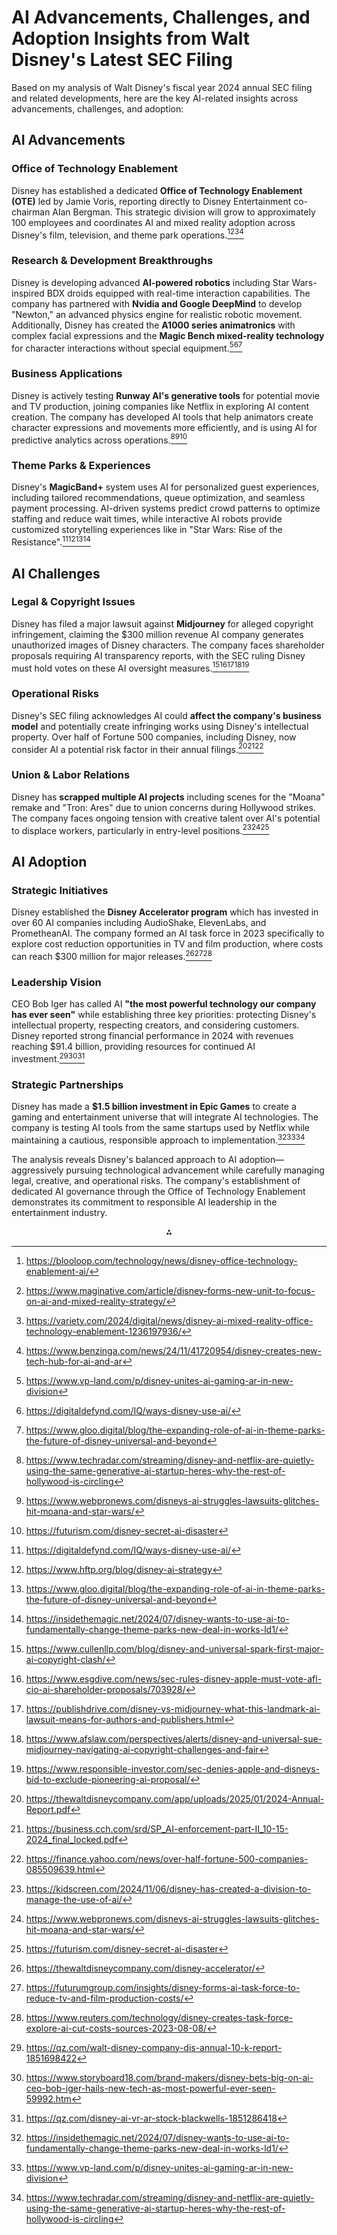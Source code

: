 # AI Advancements, Challenges, and Adoption Insights from Walt Disney's Latest SEC Filing

Based on my analysis of Walt Disney's fiscal year 2024 annual SEC filing and related developments, here are the key AI-related insights across advancements, challenges, and adoption:

## **AI Advancements**

### Office of Technology Enablement

Disney has established a dedicated **Office of Technology Enablement (OTE)** led by Jamie Voris, reporting directly to Disney Entertainment co-chairman Alan Bergman. This strategic division will grow to approximately 100 employees and coordinates AI and mixed reality adoption across Disney's film, television, and theme park operations.[^1][^2][^3][^4]

### Research \& Development Breakthroughs

Disney is developing advanced **AI-powered robotics** including Star Wars-inspired BDX droids equipped with real-time interaction capabilities. The company has partnered with **Nvidia and Google DeepMind** to develop "Newton," an advanced physics engine for realistic robotic movement. Additionally, Disney has created the **A1000 series animatronics** with complex facial expressions and the **Magic Bench mixed-reality technology** for character interactions without special equipment.[^5][^6][^7]

### Business Applications

Disney is actively testing **Runway AI's generative tools** for potential movie and TV production, joining companies like Netflix in exploring AI content creation. The company has developed AI tools that help animators create character expressions and movements more efficiently, and is using AI for predictive analytics across operations.[^8][^9][^10]

### Theme Parks \& Experiences

Disney's **MagicBand+** system uses AI for personalized guest experiences, including tailored recommendations, queue optimization, and seamless payment processing. AI-driven systems predict crowd patterns to optimize staffing and reduce wait times, while interactive AI robots provide customized storytelling experiences like in "Star Wars: Rise of the Resistance".[^6][^11][^7][^12]

## **AI Challenges**

### Legal \& Copyright Issues

Disney has filed a major lawsuit against **Midjourney** for alleged copyright infringement, claiming the \$300 million revenue AI company generates unauthorized images of Disney characters. The company faces shareholder proposals requiring AI transparency reports, with the SEC ruling Disney must hold votes on these AI oversight measures.[^13][^14][^15][^16][^17]

### Operational Risks

Disney's SEC filing acknowledges AI could **affect the company's business model** and potentially create infringing works using Disney's intellectual property. Over half of Fortune 500 companies, including Disney, now consider AI a potential risk factor in their annual filings.[^18][^19][^20]

### Union \& Labor Relations

Disney has **scrapped multiple AI projects** including scenes for the "Moana" remake and "Tron: Ares" due to union concerns during Hollywood strikes. The company faces ongoing tension with creative talent over AI's potential to displace workers, particularly in entry-level positions.[^21][^9][^10]

## **AI Adoption**

### Strategic Initiatives

Disney established the **Disney Accelerator program** which has invested in over 60 AI companies including AudioShake, ElevenLabs, and PrometheanAI. The company formed an AI task force in 2023 specifically to explore cost reduction opportunities in TV and film production, where costs can reach \$300 million for major releases.[^22][^23][^24]

### Leadership Vision

CEO Bob Iger has called AI **"the most powerful technology our company has ever seen"** while establishing three key priorities: protecting Disney's intellectual property, respecting creators, and considering customers. Disney reported strong financial performance in 2024 with revenues reaching \$91.4 billion, providing resources for continued AI investment.[^25][^26][^27]

### Strategic Partnerships

Disney has made a **\$1.5 billion investment in Epic Games** to create a gaming and entertainment universe that will integrate AI technologies. The company is testing AI tools from the same startups used by Netflix while maintaining a cautious, responsible approach to implementation.[^12][^5][^8]

The analysis reveals Disney's balanced approach to AI adoption—aggressively pursuing technological advancement while carefully managing legal, creative, and operational risks. The company's establishment of dedicated AI governance through the Office of Technology Enablement demonstrates its commitment to responsible AI leadership in the entertainment industry.

<div style="text-align: center">⁂</div>

[^1]: https://blooloop.com/technology/news/disney-office-technology-enablement-ai/

[^2]: https://www.maginative.com/article/disney-forms-new-unit-to-focus-on-ai-and-mixed-reality-strategy/

[^3]: https://variety.com/2024/digital/news/disney-ai-mixed-reality-office-technology-enablement-1236197936/

[^4]: https://www.benzinga.com/news/24/11/41720954/disney-creates-new-tech-hub-for-ai-and-ar

[^5]: https://www.vp-land.com/p/disney-unites-ai-gaming-ar-in-new-division

[^6]: https://digitaldefynd.com/IQ/ways-disney-use-ai/

[^7]: https://www.gloo.digital/blog/the-expanding-role-of-ai-in-theme-parks-the-future-of-disney-universal-and-beyond

[^8]: https://www.techradar.com/streaming/disney-and-netflix-are-quietly-using-the-same-generative-ai-startup-heres-why-the-rest-of-hollywood-is-circling

[^9]: https://www.webpronews.com/disneys-ai-struggles-lawsuits-glitches-hit-moana-and-star-wars/

[^10]: https://futurism.com/disney-secret-ai-disaster

[^11]: https://www.hftp.org/blog/disney-ai-strategy

[^12]: https://insidethemagic.net/2024/07/disney-wants-to-use-ai-to-fundamentally-change-theme-parks-new-deal-in-works-ld1/

[^13]: https://www.cullenllp.com/blog/disney-and-universal-spark-first-major-ai-copyright-clash/

[^14]: https://www.esgdive.com/news/sec-rules-disney-apple-must-vote-afl-cio-ai-shareholder-proposals/703928/

[^15]: https://publishdrive.com/disney-vs-midjourney-what-this-landmark-ai-lawsuit-means-for-authors-and-publishers.html

[^16]: https://www.afslaw.com/perspectives/alerts/disney-and-universal-sue-midjourney-navigating-ai-copyright-challenges-and-fair

[^17]: https://www.responsible-investor.com/sec-denies-apple-and-disneys-bid-to-exclude-pioneering-ai-proposal/

[^18]: https://thewaltdisneycompany.com/app/uploads/2025/01/2024-Annual-Report.pdf

[^19]: https://business.cch.com/srd/SP_AI-enforcement-part-II_10-15-2024_final_locked.pdf

[^20]: https://finance.yahoo.com/news/over-half-fortune-500-companies-085509639.html

[^21]: https://kidscreen.com/2024/11/06/disney-has-created-a-division-to-manage-the-use-of-ai/

[^22]: https://thewaltdisneycompany.com/disney-accelerator/

[^23]: https://futurumgroup.com/insights/disney-forms-ai-task-force-to-reduce-tv-and-film-production-costs/

[^24]: https://www.reuters.com/technology/disney-creates-task-force-explore-ai-cut-costs-sources-2023-08-08/

[^25]: https://qz.com/walt-disney-company-dis-annual-10-k-report-1851698422

[^26]: https://www.storyboard18.com/brand-makers/disney-bets-big-on-ai-ceo-bob-iger-hails-new-tech-as-most-powerful-ever-seen-59992.htm

[^27]: https://qz.com/disney-ai-vr-ar-stock-blackwells-1851286418

[^28]: https://www.sec.gov/enforcement-litigation/administrative-proceedings/34-50882

[^29]: https://www.sec.gov/Archives/edgar/data/1744489/000174448925000067/dis-20241228.htm

[^30]: https://evoca.tv/disney-plus-users-statistics/

[^31]: https://www.sec.gov/Archives/edgar/data/1744489/000174448923000216/dis-20230930.htm

[^32]: https://www.sec.gov/Archives/edgar/data/1744489/000174448924000152/dis-20240330.htm

[^33]: https://www.annualreports.com/Company/walt-disney-co

[^34]: https://www.sec.gov/Archives/edgar/data/1744489/000174448921000220/dis-20211002.htm

[^35]: https://www.marketbeat.com/stocks/NYSE/DIS/sec-filings/

[^36]: https://www.sec.gov/Archives/edgar/data/1744489/000174448924000276/dis-20240928.htm

[^37]: https://thewaltdisneycompany.com/investor-relations/

[^38]: https://www.nasdaq.com/market-activity/stocks/dis/sec-filings

[^39]: https://www.marketwatch.com/investing/stock/dis/financials/secfilings

[^40]: https://capedge.com/company/1744489/the-walt-disney-company/filings

[^41]: https://www.sec.gov/Archives/edgar/data/1744489/000174448924000276/0001744489-24-000276-index.htm

[^42]: https://aii.et/disney-unveils-ai-and-ar-unit-to-revolutionize-entertainment/

[^43]: https://www.degonline.org/disney-establishes-group-to-oversee-ai-mixed-reality-adoption-in-responsible-way-across-the-company-variety/

[^44]: https://technologymagazine.com/articles/how-disneys-use-of-ai-ar-impacts-the-entertainment-sector

[^45]: https://the-medium.co/p/deciphering-disneys-ai-double-standard

[^46]: https://thewaltdisneycompany.com/tech-data-showcase-disney-advertising/

[^47]: https://www.reddit.com/r/aiwars/comments/1gbhvot/disney_poised_to_announce_major_ai_initiative/

[^48]: https://deadline.com/2024/11/disney-ai-department-1236164900/

[^49]: https://boardwalktimes.net/report-walt-disney-imagineering-expanding-ai-research-efforts-33461e43f02e

[^50]: https://www.reddit.com/r/disneyprincess/comments/1gbij9z/disney_is_going_to_introduce_a_new_ai_initiative/

[^51]: https://www.sec.gov/files/corpfin/no-action/14a-8/aflciodisney010324-14a8.pdf

[^52]: https://frostbrowntodd.com/midjourney-faces-disney-lawsuit-just-as-court-backs-fair-use-in-ai-training/

[^53]: https://afrotech.com/disney-and-nbcuniversal-copyright-lawsuit-ai-firm

[^54]: https://www.forbes.com/sites/neilsahota/2024/04/30/the-magic-of-tomorrow-how-ai-is-transforming-amusement-parks/

[^55]: https://itsartlaw.org/art-law/framing-the-future-disney-and-universal-challenge-midjourney-over-ai-generated-imagery/

[^56]: https://www.reuters.com/technology/us-regulator-denies-apple-disney-bids-skip-votes-ai-2024-01-04/

[^57]: https://www.youtube.com/watch?v=mtVRdAA_pm4

[^58]: https://www.musicbusinessworldwide.com/riaa-applauds-critical-stand-made-by-disney-and-nbcuniversal-in-copyright-lawsuit-against-ai-image-generator-midjourney/

[^59]: https://corpgov.law.harvard.edu/2024/09/29/unveiling-key-trends-in-ai-shareholder-proposals/

[^60]: https://www.investing.com/news/transcripts/earnings-call-transcript-disney-q2-2025-earnings-beat-expectations-93CH-4028709

[^61]: https://thewaltdisneycompany.com/the-walt-disney-company-reports-third-quarter-and-nine-months-earnings-for-fiscal-2025/

[^62]: https://www.rev.com/transcripts/walt-disney-co-q1-2024-earnings-conference-call-transcript

[^63]: https://getcoai.com/news/disney-forms-team-to-guide-ai-and-mixed-reality-adoption/

[^64]: https://thewaltdisneycompany.com/app/uploads/2024/11/q4-fy24-earnings-transcript.pdf

[^65]: https://www.ainvest.com/news/disney-s-new-office-of-technology-enablement-sets-sights-on-ai-and-mixed-reality-integration-241110100af3d5c0ecf50562/

[^66]: https://www.stockinsights.ai/us/DIS/earnings-transcript/fy24-q3-ab34

[^67]: https://finance.yahoo.com/news/walt-disney-third-quarter-2025-130546861.html

[^68]: https://www.youtube.com/watch?v=sucECTFydIs

[^69]: https://www.disneycareers.com/en/job/burbank/senior-software-engineer-unreal/391/81554456480

[^70]: https://www.youtube.com/watch?v=29_4lPVibJQ

[^71]: https://www.barrons.com/articles/walt-disney-ai-mediocrity-activist-82a74593

[^72]: https://ppl-ai-code-interpreter-files.s3.amazonaws.com/web/direct-files/3fd96b876b8413a036803af831860392/b45c8b30-106a-4b5d-a615-f8ce6c45f836/6af055ca.csv

